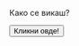 <html>
<body>
 <p></p>
 <p></p>
 <p></p>
<p id="demo">Како се викаш?</p>
 <p></p>
  <p></p>
  <p></p>
<button type="button" onclick='document.getElementById("demo").innerHTML = "Јас се викам Еленче"'>Кликни овде!</button>

</body>
</html>

